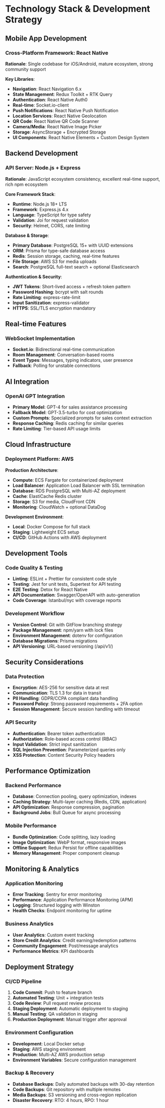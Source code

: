 # Technology Stack & Development Strategy

## Mobile App Development

### Cross-Platform Framework: React Native
**Rationale**: Single codebase for iOS/Android, mature ecosystem, strong community support

**Key Libraries**:
- **Navigation**: React Navigation 6.x
- **State Management**: Redux Toolkit + RTK Query
- **Authentication**: React Native Auth0
- **Real-time**: Socket.io-client
- **Push Notifications**: React Native Push Notification
- **Location Services**: React Native Geolocation
- **QR Code**: React Native QR Code Scanner
- **Camera/Media**: React Native Image Picker
- **Storage**: AsyncStorage + Encrypted Storage
- **UI Components**: React Native Elements + Custom Design System

## Backend Development

### API Server: Node.js + Express
**Rationale**: JavaScript ecosystem consistency, excellent real-time support, rich npm ecosystem

**Core Framework Stack**:
- **Runtime**: Node.js 18+ LTS
- **Framework**: Express.js 4.x
- **Language**: TypeScript for type safety
- **Validation**: Joi for request validation
- **Security**: Helmet, CORS, rate limiting

**Database & Storage**:
- **Primary Database**: PostgreSQL 15+ with UUID extensions
- **ORM**: Prisma for type-safe database access
- **Redis**: Session storage, caching, real-time features
- **File Storage**: AWS S3 for media uploads
- **Search**: PostgreSQL full-text search + optional Elasticsearch

**Authentication & Security**:
- **JWT Tokens**: Short-lived access + refresh token pattern
- **Password Hashing**: bcrypt with salt rounds
- **Rate Limiting**: express-rate-limit
- **Input Sanitization**: express-validator
- **HTTPS**: SSL/TLS encryption mandatory

## Real-time Features

### WebSocket Implementation
- **Socket.io**: Bidirectional real-time communication
- **Room Management**: Conversation-based rooms
- **Event Types**: Messages, typing indicators, user presence
- **Fallback**: Polling for unstable connections

## AI Integration

### OpenAI GPT Integration
- **Primary Model**: GPT-4 for sales assistance processing
- **Fallback Model**: GPT-3.5-turbo for cost optimization
- **Custom Prompts**: Specialized prompts for sales context extraction
- **Response Caching**: Redis caching for similar queries
- **Rate Limiting**: Tier-based API usage limits

## Cloud Infrastructure

### Deployment Platform: AWS
**Production Architecture**:
- **Compute**: ECS Fargate for containerized deployment
- **Load Balancer**: Application Load Balancer with SSL termination
- **Database**: RDS PostgreSQL with Multi-AZ deployment
- **Cache**: ElastiCache Redis cluster
- **Storage**: S3 for media, CloudFront CDN
- **Monitoring**: CloudWatch + optional DataDog

**Development Environment**:
- **Local**: Docker Compose for full stack
- **Staging**: Lightweight ECS setup
- **CI/CD**: GitHub Actions with AWS deployment

## Development Tools

### Code Quality & Testing
- **Linting**: ESLint + Prettier for consistent code style
- **Testing**: Jest for unit tests, Supertest for API testing
- **E2E Testing**: Detox for React Native
- **API Documentation**: Swagger/OpenAPI with auto-generation
- **Code Coverage**: Istanbul/nyc with coverage reports

### Development Workflow
- **Version Control**: Git with GitFlow branching strategy
- **Package Management**: npm/yarn with lock files
- **Environment Management**: dotenv for configuration
- **Database Migrations**: Prisma migrations
- **API Versioning**: URL-based versioning (/api/v1/)

## Security Considerations

### Data Protection
- **Encryption**: AES-256 for sensitive data at rest
- **Communication**: TLS 1.3 for data in transit
- **PII Handling**: GDPR/CCPA compliant data handling
- **Password Policy**: Strong password requirements + 2FA option
- **Session Management**: Secure session handling with timeout

### API Security
- **Authentication**: Bearer token authentication
- **Authorization**: Role-based access control (RBAC)
- **Input Validation**: Strict input sanitization
- **SQL Injection Prevention**: Parameterized queries only
- **XSS Protection**: Content Security Policy headers

## Performance Optimization

### Backend Performance
- **Database**: Connection pooling, query optimization, indexes
- **Caching Strategy**: Multi-layer caching (Redis, CDN, application)
- **API Optimization**: Response compression, pagination
- **Background Jobs**: Bull Queue for async processing

### Mobile Performance
- **Bundle Optimization**: Code splitting, lazy loading
- **Image Optimization**: WebP format, responsive images
- **Offline Support**: Redux Persist for offline capabilities
- **Memory Management**: Proper component cleanup

## Monitoring & Analytics

### Application Monitoring
- **Error Tracking**: Sentry for error monitoring
- **Performance**: Application Performance Monitoring (APM)
- **Logging**: Structured logging with Winston
- **Health Checks**: Endpoint monitoring for uptime

### Business Analytics
- **User Analytics**: Custom event tracking
- **Store Credit Analytics**: Credit earning/redemption patterns
- **Community Engagement**: Post/message analytics
- **Performance Metrics**: KPI dashboards

## Deployment Strategy

### CI/CD Pipeline
1. **Code Commit**: Push to feature branch
2. **Automated Testing**: Unit + integration tests
3. **Code Review**: Pull request review process
4. **Staging Deployment**: Automatic deployment to staging
5. **Manual Testing**: QA validation in staging
6. **Production Deployment**: Manual trigger after approval

### Environment Configuration
- **Development**: Local Docker setup
- **Staging**: AWS staging environment
- **Production**: Multi-AZ AWS production setup
- **Environment Variables**: Secure configuration management

### Backup & Recovery
- **Database Backups**: Daily automated backups with 30-day retention
- **Code Backups**: Git repository with multiple remotes
- **Media Backups**: S3 versioning and cross-region replication
- **Disaster Recovery**: RTO: 4 hours, RPO: 1 hour